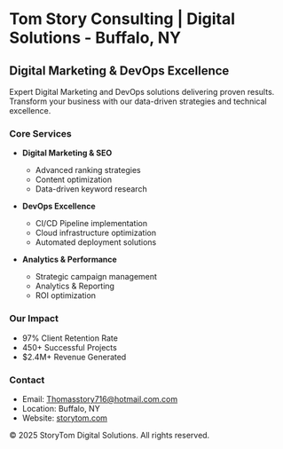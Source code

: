 # Tom Story Consulting | Digital Solutions - Buffalo, NY

## Digital Marketing & DevOps Excellence

Expert Digital Marketing and DevOps solutions delivering proven results. Transform your business with our data-driven strategies and technical excellence.

### Core Services

- **Digital Marketing & SEO**
  - Advanced ranking strategies
  - Content optimization
  - Data-driven keyword research

- **DevOps Excellence**
  - CI/CD Pipeline implementation
  - Cloud infrastructure optimization
  - Automated deployment solutions

- **Analytics & Performance**
  - Strategic campaign management
  - Analytics & Reporting
  - ROI optimization

### Our Impact

- 97% Client Retention Rate
- 450+ Successful Projects
- $2.4M+ Revenue Generated

### Contact

- Email: Thomasstory716@hotmail.com.com
- Location: Buffalo, NY
- Website: [storytom.com](https://storytom.com)

© 2025 StoryTom Digital Solutions. All rights reserved.
